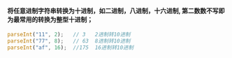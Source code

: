 #### 将任意进制字符串转换为十进制，如二进制，八进制，十六进制, 第二数数不写即为最常用的转换为整型十进制；
```js
parseInt("11", 2);   // 3   2进制转10进制
parseInt("77", 8);   // 63  8进制转10进制
parseInt("af", 16);  //175  16进制转10进制
```